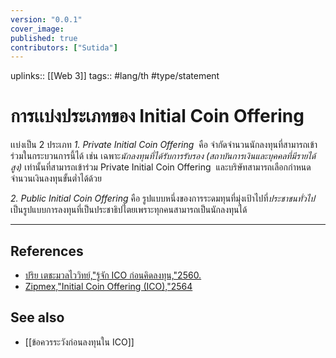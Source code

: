 ```yaml
---
version: "0.0.1"
cover_image:
published: true
contributors: ["Sutida"]
---
```

uplinks:: [[Web 3]]
tags:: #lang/th #type/statement

# การเเบ่งประเภทของ Initial Coin Offering
เเบ่งเป็น 2 ประเภท
*1. Private Initial Coin Offering*  คือ จำกัดจำนวนนักลงทุนที่สามารถเข้าร่วมในกระบวนการนี้ได้ เช่น เฉพาะ*นักลงทุนที่ได้รับการรับรอง (สถาบันการเงินและบุคคลที่มีรายได้สูง)* เท่านั้นที่สามารถเข้าร่วม Private Initial Coin Offering  และบริษัทสามารถเลือกกำหนดจำนวนเงินลงทุนขั้นต่ำได้ด้วย

*2. Public Initial Coin Offering* คือ รูปแบบหนึ่งของการระดมทุนที่มุ่งเป้าไปที่*ประชาชนทั่วไป* เป็นรูปแบบการลงทุนที่เป็นประชาธิปไตยเพราะทุกคนสามารถเป็นนักลงทุนได้

---
## References
- [ปริย เตชะมวลไววิทย์,"รู้จัก ICO ก่อนคิดลงทุน,"2560.](https://www.sec.or.th/TH/Template3/Articles/2560/ac-post-25601106-ICO.pdf)
- [Zipmex,"Initial Coin Offering (ICO),"2564](https://zipmex.com/th/glossary/ico/)
## See also
- [[ข้อควรระวังก่อนลงทุนใน ICO]]


